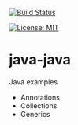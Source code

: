 [![Build Status](https://travis-ci.com/claudioaltamura/java-java.svg?branch=master)](https://travis-ci.com/claudioaltamura/java-java)

[![License: MIT](https://img.shields.io/badge/License-MIT-yellow.svg)](https://opensource.org/licenses/MIT)

# java-java
Java examples

* Annotations
* Collections
* Generics
